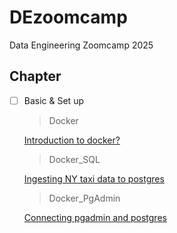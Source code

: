 # DEzoomcamp
Data Engineering Zoomcamp 2025

## Chapter
- [ ] Basic & Set up

    > Docker
    
    [Introduction to docker?](./Docker/README.md)

    > Docker_SQL

    [Ingesting NY taxi data to postgres](./Docker_SQL/README.md)

    > Docker_PgAdmin
    
    [Connecting pgadmin and postgres](./PgAdmin/README.md)

